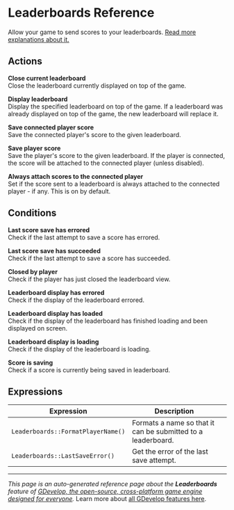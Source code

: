 # Leaderboards Reference

Allow your game to send scores to your leaderboards. [Read more explanations about it.](/gdevelop5/all-features/leaderboards)

## Actions

**Close current leaderboard**  
Close the leaderboard currently displayed on top of the game.

**Display leaderboard**  
Display the specified leaderboard on top of the game. If a leaderboard was already displayed on top of the game, the new leaderboard will replace it.

**Save connected player score**  
Save the connected player's score to the given leaderboard.

**Save player score**  
Save the player's score to the given leaderboard. If the player is connected, the score will be attached to the connected player (unless disabled).

**Always attach scores to the connected player**  
Set if the score sent to a leaderboard is always attached to the connected player - if any. This is on by default.

## Conditions

**Last score save has errored**  
Check if the last attempt to save a score has errored.

**Last score save has succeeded**  
Check if the last attempt to save a score has succeeded.

**Closed by player**  
Check if the player has just closed the leaderboard view.

**Leaderboard display has errored**  
Check if the display of the leaderboard errored.

**Leaderboard display has loaded**  
Check if the display of the leaderboard has finished loading and been displayed on screen.

**Leaderboard display is loading**  
Check if the display of the leaderboard is loading.

**Score is saving**  
Check if a score is currently being saved in leaderboard.

## Expressions

| Expression | Description |  |
|-----|-----|-----|
| `Leaderboards::FormatPlayerName()` | Formats a name so that it can be submitted to a leaderboard. ||
| `Leaderboards::LastSaveError()` | Get the error of the last save attempt. ||

---
*This page is an auto-generated reference page about the **Leaderboards** feature of [GDevelop, the open-source, cross-platform game engine designed for everyone](https://gdevelop.io/).* Learn more about [all GDevelop features here](/gdevelop5/all-features).